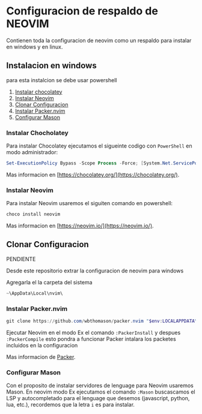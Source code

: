 # Configuracion de respaldo de NEOVIM

Contienen toda la configuracion de neovim como un respaldo para instalar en windows y en linux.



## Instalacion en windows
para esta instalcion se debe usar powershell

1. [Instalar chocolatey](#instalar-chocholatey)
2. [Instalar Neovim](#instalar-neovim)
3. [Clonar Configuracion](#clonar-configuracion)
4. [Instalar Packer.nvim](#instalar-packernvim)
5. [Configurar Mason](#configuar-mason)

### Instalar Chocholatey

Para instalar Chocolatey ejecutamos el sigueinte codigo con `PowerShell` en modo administrador:

```powershell
Set-ExecutionPolicy Bypass -Scope Process -Force; [System.Net.ServicePointManager]::SecurityProtocol = [System.Net.ServicePointManager]::SecurityProtocol -bor 3072; iex ((New-Object System.Net.WebClient).DownloadString('https://community.chocolatey.org/install.ps1'))
```

Mas informacion en [https://chocolatey.org/](https://chocolatey.org/).

### Instalar Neovim

Para instalar Neovim usaremos el siguiten comando en powershell:

```powershell
choco install neovim
```

Mas informacion en [https://neovim.io/](https://neovim.io/).

## Clonar Configuracion

PENDIENTE

Desde este repositorio extrar la configuracion de neovim para windows

Agregarla el la carpeta del sistema

```powershell
~\AppData\Local\nvim\
```

### Instalar Packer.nvim

```powershell
git clone https://github.com/wbthomason/packer.nvim "$env:LOCALAPPDATA\nvim-data\site\pack\packer\start\packer.nvim"
```

Ejecutar Neovim en el modo Ex el comando `:PackerInstall` y despues `:PackerCompile` esto pondra a funcionar Packer intalara los packetes incluidos en la configuracion

Mas informacion de [Packer](https://github.com/wbthomason/packer.nvim).

### Configurar Mason

Con el proposito de instalar servidores de lenguage para Neovim usaremos Mason. En neovim modo Ex ejecutamos el comando `:Mason` buscascamos el LSP y autocompletado para el lenguage que desemos (javascript, python, lua,  etc.), recordemos que la letra `i` es para instalar.


